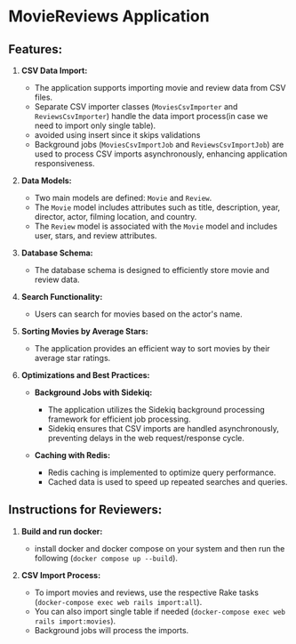 # MovieReviews Application

## Features:

1. **CSV Data Import:**
   - The application supports importing movie and review data from CSV files.
   - Separate CSV importer classes (`MoviesCsvImporter` and `ReviewsCsvImporter`) handle the data import process(in case we need to import only single table).
   - avoided using insert since it skips validations
   - Background jobs (`MoviesCsvImportJob` and `ReviewsCsvImportJob`) are used to process CSV imports asynchronously, enhancing application responsiveness.

2. **Data Models:**
   - Two main models are defined: `Movie` and `Review`.
   - The `Movie` model includes attributes such as title, description, year, director, actor, filming location, and country.
   - The `Review` model is associated with the `Movie` model and includes user, stars, and review attributes.

3. **Database Schema:**
   - The database schema is designed to efficiently store movie and review data.

4. **Search Functionality:**
   - Users can search for movies based on the actor's name.

5. **Sorting Movies by Average Stars:**
   - The application provides an efficient way to sort movies by their average star ratings.

6. **Optimizations and Best Practices:**
   - **Background Jobs with Sidekiq:**
     - The application utilizes the Sidekiq background processing framework for efficient job processing.
     - Sidekiq ensures that CSV imports are handled asynchronously, preventing delays in the web request/response cycle.

   - **Caching with Redis:**
     - Redis caching is implemented to optimize query performance.
     - Cached data is used to speed up repeated searches and queries.

## Instructions for Reviewers:
1. **Build and run docker:**
   - install docker and docker compose on your system and then run the following (`docker compose up --build`).

2. **CSV Import Process:**
   - To import movies and reviews, use the respective Rake tasks (`docker-compose exec web rails import:all`).
   - You can also import single table if needed (`docker-compose exec web rails import:movies`).
   - Background jobs will process the imports.